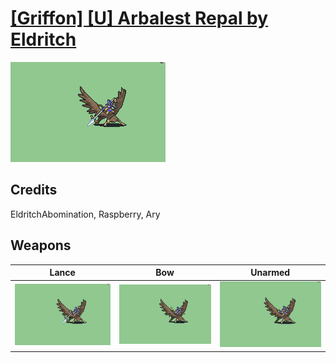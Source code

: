# [\[Griffon\] \[U\] Arbalest Repal by Eldritch](./)

<img src="./2.%20Lance/Lance_000.png" alt="[Griffon] [U] Arbalest Repal by Eldritch standing" />

## Credits

EldritchAbomination, Raspberry, Ary

## Weapons


|Lance |Bow |Unarmed |
|  :---: | :---: | :---: |
| <img alt="Lance animation" src="./2.%20Lance/Lance.gif" /> | <img alt="Bow animation" src="./5.%20Bow/Bow.gif" /> | <img alt="Unarmed animation" src="./8.%20Unarmed/Unarmed.gif" /> |
